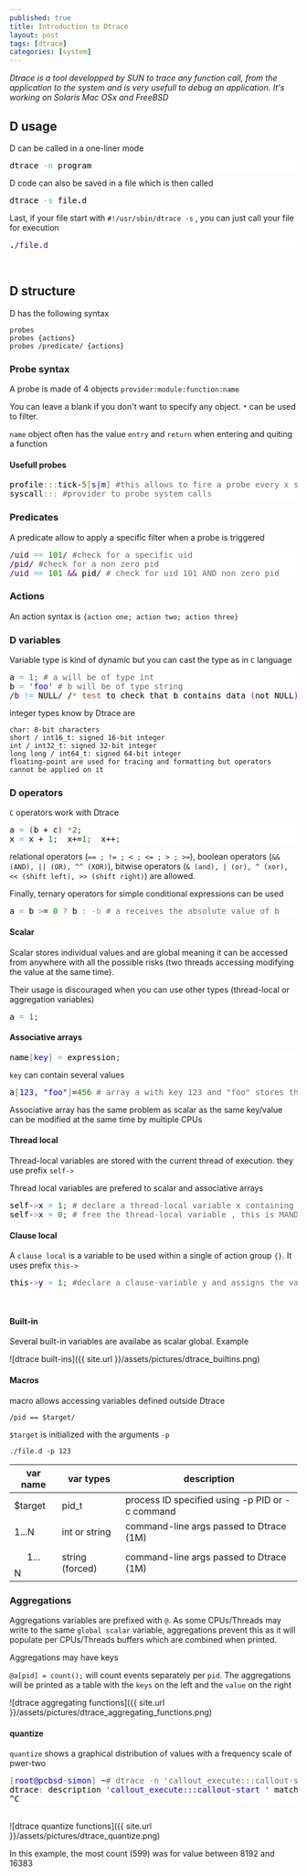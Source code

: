 ```yaml
---
published: true
title: Introduction to Dtrace
layout: post
tags: [dtrace]
categories: [system]
---
```

*Dtrace is a tool developped by SUN to trace any function call, from the application to the system and is very usefull to debug an application. It's working on Solaris Mac OSx and FreeBSD*

<!--excerpt-->

## D usage

D can be called in a one-liner mode

<pre style='color:#000000;background:#ffffff;'>
dtrace <span style='color:#44aadd; '>-n</span> program
</pre>

D code can also be saved in a file which is then called

<pre style='color:#000000;background:#ffffff;'>
dtrace <span style='color:#44aadd; '>-s</span> file<span style='color:#800000; font-weight:bold; '>.</span>d
</pre>

Last, if your file start with `#!/usr/sbin/dtrace -s` , you can just call your file for execution

<pre style='color:#000000;background:#ffffff;'>
<span style='color:#800000; font-weight:bold; '>.</span><span style='color:#40015a; '>/file.d</span>
</pre>

<br>

## D structure

D has the following syntax

~~~
probes
probes {actions}
probes /predicate/ {actions}
~~~

### Probe syntax

A probe is made of 4 objects  `provider:module:function:name`

You can leave a blank if you don't want to specify any object. `*` can be used to filter. 

`name`  object often has the value `entry` and `return` when entering and quiting a function

#### Usefull probes

<pre style='color:#000000;background:#ffffff;'>profile<span style='color:#808030; '>:</span><span style='color:#808030; '>:</span><span style='color:#808030; '>:</span>tick-<span style='color:#008c00; '>5</span><span style='color:#808030; '>[</span><span style='color:#0000e6; '>s|m</span><span style='color:#808030; '>]</span> <span style='color:#696969; '>#this allows to fire a probe every x seconds or minutes </span>
syscall<span style='color:#808030; '>:</span><span style='color:#808030; '>:</span><span style='color:#808030; '>:</span> <span style='color:#696969; '>#provider to probe system calls</span>
</pre>

### Predicates

A predicate allow to apply a specific filter when a probe is triggered

<pre style='color:#000000;background:#ffffff;'><span style='color:#40015a; '>/uid</span> <span style='color:#44aadd; '>==</span> <span style='color:#008c00; '>101</span><span style='color:#40015a; '>/</span> <span style='color:#696969; '>#check for a specific uid</span>
<span style='color:#40015a; '>/pid</span><span style='color:#40015a; '>/</span> <span style='color:#696969; '>#check for a non zero pid</span>
<span style='color:#40015a; '>/uid</span> <span style='color:#44aadd; '>==</span> <span style='color:#008c00; '>101</span> <span style='color:#800080; '>&amp;&amp;</span> pid<span style='color:#40015a; '>/</span> <span style='color:#696969; '># check for uid 101 AND non zero pid</span>
</pre>

### Actions

An action syntax is `{action one; action two; action three}`

### D variables
Variable type is kind of dynamic but you can cast the type as in `C` language

<pre style='color:#000000;background:#ffffff;'>a <span style='color:#44aadd; '>=</span> <span style='color:#008c00; '>1</span><span style='color:#800080; '>;</span> <span style='color:#696969; '># a will be of type int</span>
b <span style='color:#44aadd; '>=</span> <span style='color:#0000e6; '>'foo'</span> <span style='color:#696969; '># b will be of type string</span>
<span style='color:#40015a; '>/b</span> <span style='color:#44aadd; '>!=</span> NULL<span style='color:#40015a; '>/</span> /<span style='color:#808030; '>*</span> <span style='color:#bb7977; font-weight:bold; '>test</span> to check that b contains data <span style='color:#800080; '>(</span>not NULL<span style='color:#800080; '>)</span> <span style='color:#808030; '>*</span><span style='color:#40015a; '>/</span>
</pre>

integer types know by Dtrace are

~~~
char: 8-bit characters
short / int16_t: signed 16-bit integer
int / int32_t: signed 32-bit integer
long long / int64_t: signed 64-bit integer
floating-point are used for tracing and formatting but operators cannot be applied on it
~~~

### D operators

`C` operators work with Dtrace

<pre style='color:#000000;background:#ffffff;'>a <span style='color:#44aadd; '>=</span> <span style='color:#800080; '>(</span>b + c<span style='color:#800080; '>)</span> <span style='color:#808030; '>*</span><span style='color:#008c00; '>2</span><span style='color:#800080; '>;</span>
x <span style='color:#44aadd; '>=</span> x + <span style='color:#008c00; '>1</span><span style='color:#800080; '>;</span>  x+=<span style='color:#008c00; '>1</span><span style='color:#800080; '>;</span>  x++<span style='color:#800080; '>;</span>
</pre>

relational operators (`== ; != ; < ; <= ; > ; >=`), boolean operators (`&& (AND), || (OR), ^^ (XOR)`), bitwise operators (`& (and), | (or), ^ (xor), << (shift left), >> (shift right)`) are allowed.

Finally, ternary operators for simple conditional expressions can be used

<pre style='color:#000000;background:#ffffff;'>a <span style='color:#44aadd; '>=</span> b <span style='color:#e34adc; '>></span>= <span style='color:#008c00; '>0</span> <span style='color:#808030; '>?</span> b <span style='color:#808030; '>:</span> <span style='color:#44aadd; '>-b</span> <span style='color:#696969; '># a receives the absolute value of b</span>
</pre>

#### Scalar

Scalar stores individual values and are global meaning it can be accessed from anywhere  with all the possible risks (two threads accessing modifying the value at the same time).

Their usage is discouraged when you can use other types (thread-local or aggregation variables) 

<pre style='color:#000000;background:#ffffff;'>a <span style='color:#44aadd; '>=</span> <span style='color:#008c00; '>1</span><span style='color:#800080; '>;</span>
</pre>

#### Associative arrays

<pre style='color:#000000;background:#ffffff;'>name<span style='color:#808030; '>[</span><span style='color:#0000e6; '>key</span><span style='color:#808030; '>]</span> <span style='color:#44aadd; '>=</span> expression<span style='color:#800080; '>;</span>
</pre>

`key` can contain several values

<pre style='color:#000000;background:#ffffff;'>a<span style='color:#808030; '>[</span><span style='color:#0000e6; '>123, "foo"</span><span style='color:#808030; '>]</span>=<span style='color:#008c00; '>456</span> <span style='color:#696969; '># array a with key 123 and "foo" stores the value 456</span>
</pre>

Associative array has the same problem as scalar as the same key/value can be modified at the same time by multiple CPUs

#### Thread local

Thread-local variables are stored with the current thread of execution. they use prefix `self->`

Thread local variables are prefered to scalar and associative arrays

<pre style='color:#000000;background:#ffffff;'>self-<span style='color:#e34adc; '>></span>x <span style='color:#44aadd; '>=</span> <span style='color:#008c00; '>1</span><span style='color:#800080; '>;</span> <span style='color:#696969; '># declare a thread-local variable x containing value 1 </span>
self-<span style='color:#e34adc; '>></span>x <span style='color:#44aadd; '>=</span> <span style='color:#008c00; '>0</span><span style='color:#800080; '>;</span> <span style='color:#696969; '># free the thread-local variable , this is MANDATORY</span>
</pre>

#### Clause local

A `clause local` is a variable to be used within a single of action group `{}`. It uses prefix `this->`

<pre style='color:#000000;background:#ffffff;'>this-<span style='color:#e34adc; '>></span>y <span style='color:#44aadd; '>=</span> <span style='color:#008c00; '>1</span><span style='color:#800080; '>;</span> <span style='color:#696969; '>#declare a clause-variable y and assigns the value of 1. The variable is destroyed at the end of execution</span>
</pre>
<br/>

#### Built-in

Several built-in variables are availabe as scalar global. Example

![dtrace built-ins]({{ site.url }}/assets/pictures/dtrace_builtins.png)

#### Macros

macro allows accessing variables defined outside Dtrace

`/pid == $target/`

`$target` is initialized with the arguments `-p`

`./file.d -p 123`


|   var name   |   var types   |   description   |
|   ------------   |   -----------   |   ---------------   |
| $target | pid_t | process ID specified using -p PID or -c command	|
| $1...$N | int or string | command-line args passed to Dtrace (1M) |
| $$1...$$N |string (forced) | command-line args passed to Dtrace (1M)	|

### Aggregations

Aggregations variables are prefixed with `@`. As some CPUs/Threads may write to the same `global scalar` variable, aggregations prevent this as it will populate per CPUs/Threads buffers which are combined when printed.

Aggregations may have keys

`@a[pid] = count();` will count events separately per `pid`. The aggregations will be printed as a table with the `keys` on the left and the `value`  on the right

![dtrace aggregating functions]({{ site.url }}/assets/pictures/dtrace_aggregating_functions.png)

#### quantize

`quantize` shows a graphical distribution of values with a frequency scale of pwer-two

<pre style='color:#000000;background:#ffffff;'><span style='color:#808030; '>[</span><span style='color:#0000e6; '>root@pcbsd</span><span style='color:#808030; '>-</span><span style='color:#0000e6; '>simon</span><span style='color:#808030; '>]</span> ~<span style='color:#696969; '># dtrace -n 'callout_execute:::callout-start { self->cstart = timestamp; } callout_execute:::callout-end { @length = quantize(timestamp - self->cstart); }'</span>
dtrace<span style='color:#808030; '>:</span> description <span style='color:#0000e6; '>'callout_execute:::callout-start '</span> matched <span style='color:#008c00; '>2</span> probes
^C
</pre>
<br/>
![dtrace quantize functions]({{ site.url }}/assets/pictures/dtrace_quantize.png)

In this example, the most count (599) was for value between 8192 and 16383

